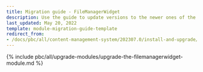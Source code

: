```yaml
---
title: Migration guide - FileManagerWidget
description: Use the guide to update versions to the newer ones of the FileManagerWidget module.
last_updated: May 20, 2022
template: module-migration-guide-template
redirect_from:
- /docs/pbc/all/content-management-system/202307.0/install-and-upgrade/upgrade-modules/upgrade-the-filemanagerwidget-module.html
---
```


{% include pbc/all/upgrade-modules/upgrade-the-filemanagerwidget-module.md %} <!-- To edit, see /_includes/pbc/all/upgrade-modules/upgrade-the-filemanagerwidget-module.md -->
